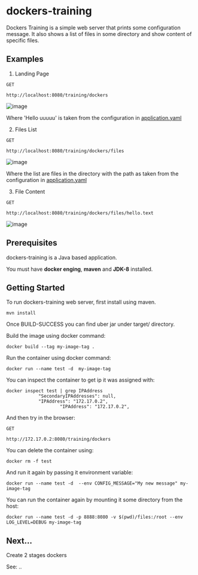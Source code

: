 # dockers-training

Dockers Training is a simple web server that prints some configuration message.
It also shows a list of files in some directory and show content of specific files. 

## Examples

1. Landing Page
```
GET

http://localhost:8080/training/dockers

```

![image](https://user-images.githubusercontent.com/14746328/121020650-3bb43b80-c7a9-11eb-9c2d-30d4274ca92b.png)

Where 'Hello uuuuu' is taken from the configuration in [application.yaml](src/main/resources/application.yaml)

2. Files List
```
GET

http://localhost:8080/training/dockers/files

```

![image](https://user-images.githubusercontent.com/14746328/121021315-ef1d3000-c7a9-11eb-93bd-12a4b79ac036.png)

Where the list are files in the directory with the path as taken from the configuration in [application.yaml](src/main/resources/application.yaml)

3. File Content
```
GET

http://localhost:8080/training/dockers/files/hello.text

```

![image](https://user-images.githubusercontent.com/14746328/121021722-56d37b00-c7aa-11eb-868e-0dd5a835a17f.png)
## Prerequisites

dockers-training is a Java based application.  

You must have **docker enging**, **maven** and **JDK-8** installed.


## Getting Started

To run dockers-training web server, first install using maven.

```
mvn install
```

Once BUILD-SUCCESS you can find uber jar under target/ directory.

Build the image using docker command:

```
docker build --tag my-image-tag . 
```
Run the container using docker command:

```
docker run --name test -d  my-image-tag
```

You can inspect the container to get ip it was assigned with:
```
docker inspect test | grep IPAddress
            "SecondaryIPAddresses": null,
            "IPAddress": "172.17.0.2",
                    "IPAddress": "172.17.0.2",

```

And then try in the browser:

```
GET

http://172.17.0.2:8080/training/dockers
```

You can delete the container using:

```
docker rm -f test
```

And run it again by passing it environment variable:
```
docker run --name test -d  --env CONFIG_MESSAGE="My new message" my-image-tag
```

You can run the container again by mounting it some directory from the host:
```
docker run --name test -d -p 8888:8080 -v $(pwd)/files:/root --env LOG_LEVEL=DEBUG my-image-tag
```

## Next...
Create 2 stages dockers

See: ..


